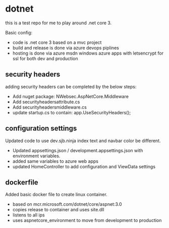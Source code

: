 # dotnet

this is a test repo for me to play around .net core 3. 

Basic config: 

- code is .net core 3 based on a mvc project 
- build and release is done via azure devops piplines 
- hosting is done via azure msdn windows azure apps with letsencrypt for ssl for both dev and production

## security headers

adding security headers can be completed by the below steps:

- Add nuget package: NWebsec.AspNetCore.Middleware
- Add securityheadersattribute.cs
- Add securityheadersmiddleware.cs
- update startup.cs to contain: app.UseSecurityHeaders();

## configuration settings

Updated code to use dev.sjb.ninja index text and navbar color be different.

- Updated appsettings.json / development.appsettings.json with environment variables.
- added same variables to azure web apps
- updated HomeController to add configuration and ViewData settings

## dockerfile

Added basic docker file to create linux container.

- based on mcr.microsoft.com/dotnet/core/aspnet:3.0
- copies release to container and uses site.dll
- listens to all ips
- uses aspnetcore_environment to move from development to production

